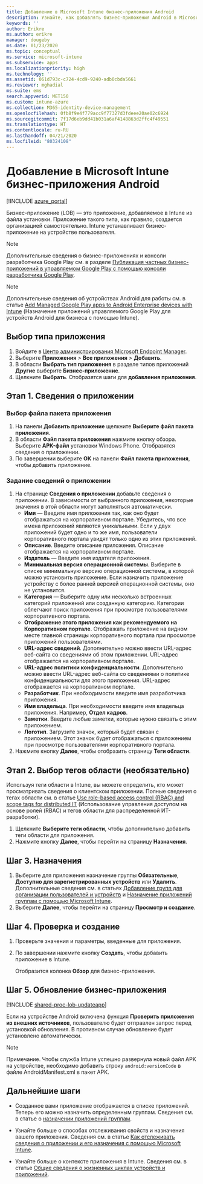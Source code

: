```yaml
---
title: Добавление в Microsoft Intune бизнес-приложения Android
description: Узнайте, как добавлять бизнес-приложения Android в Microsoft Intune.
keywords: ''
author: Erikre
ms.author: erikre
manager: dougeby
ms.date: 01/23/2020
ms.topic: conceptual
ms.service: microsoft-intune
ms.subservice: apps
ms.localizationpriority: high
ms.technology: ''
ms.assetid: 061d793c-c724-4cd9-9240-adb0cbda5661
ms.reviewer: mghadial
ms.suite: ems
search.appverid: MET150
ms.custom: intune-azure
ms.collection: M365-identity-device-management
ms.openlocfilehash: 0fb8f9e4f779acc9f77327d3fdeee20ae02c6924
ms.sourcegitcommit: 7f17d6eb9dd41b031a6af4148863d2ffc4f49551
ms.translationtype: HT
ms.contentlocale: ru-RU
ms.lasthandoff: 04/21/2020
ms.locfileid: "80324108"
---
```

# <a name="add-an-android-line-of-business-app-to-microsoft-intune"></a>Добавление в Microsoft Intune бизнес-приложения Android

[!INCLUDE [azure_portal](../includes/azure_portal.md)]

Бизнес-приложение (LOB) — это приложение, добавляемое в Intune из файла установки. Приложение такого типа, как правило, создается организацией самостоятельно. Intune устанавливает бизнес-приложение на устройстве пользователя. 

> [!Note]
> Дополнительные сведения о бизнес-приложениях и консоли разработчика Google Play см. в разделе [Публикация частных бизнес-приложений в управляемом Google Play с помощью консоли разработчика Google Play](apps-add-android-for-work.md?#managed-google-play-private-lob-app-publishing-using-the-google-developer-console). 

> [!Note]
> Дополнительные сведения об устройствах Android для работы см. в статье [Add Managed Google Play apps to Android Enterprise devices with Intune](apps-add-android-for-work.md) (Назначение приложений управляемого Google Play для устройств Android для бизнеса с помощью Intune). 

## <a name="select-the-app-type"></a>Выбор типа приложения

1. Войдите в [Центр администрирования Microsoft Endpoint Manager](https://go.microsoft.com/fwlink/?linkid=2109431).
2. Выберите **Приложения** > **Все приложения** > **Добавить**.
3. В области **Выбрать тип приложения** в разделе типов приложений **Другие** выберите **Бизнес-приложение**.
4. Щелкните **Выбрать**. Отобразятся шаги для **добавления приложения**.

## <a name="step-1---app-information"></a>Этап 1. Сведения о приложении

### <a name="select-the-app-package-file"></a>Выбор файла пакета приложения

1. На панели **Добавить приложение** щелкните **Выберите файл пакета приложения**. 
2. В области **Файл пакета приложения** нажмите кнопку обзора. Выберите **APK-файл** установки Windows Phone.
   Отобразятся сведения о приложении.
3. По завершении выберите **ОК** на панели **Файл пакета приложения**, чтобы добавить приложение.

### <a name="set-app-information"></a>Задание сведений о приложении

1. На странице **Сведения о приложении** добавьте сведения о приложении. В зависимости от выбранного приложения, некоторые значения в этой области могут заполняться автоматически.
    - **Имя** — Введите имя приложения так, как оно будет отображаться на корпоративном портале. Убедитесь, что все имена приложений являются уникальными. Если у двух приложений будет одно и то же имя, пользователи корпоративного портала увидят только одно из этих приложений.
    - **Описание**. Введите описание приложения. Описание отображается на корпоративном портале.
    - **Издатель** — Введите имя издателя приложения.
    - **Минимальная версия операционной системы**. Выберите в списке минимальную версию операционной системы, в которой можно установить приложение. Если назначить приложение устройству с более ранней версией операционной системы, оно не установится.
    - **Категория** — Выберите одну или несколько встроенных категорий приложений или созданную категорию. Категории облегчают поиск приложения при просмотре пользователями корпоративного портала.
    - **Отображение этого приложения как рекомендуемого на Корпоративном портале**. Отображать приложение на видном месте главной страницы корпоративного портала при просмотре приложений пользователями.
    - **URL-адрес сведений**. Дополнительно можно ввести URL-адрес веб-сайта со сведениями об этом приложении. URL-адрес отображается на корпоративном портале.
    - **URL-адрес политики конфиденциальности**. Дополнительно можно ввести URL-адрес веб-сайта со сведениями о политике конфиденциальности для этого приложения. URL-адрес отображается на корпоративном портале.
    - **Разработчик**. При необходимости введите имя разработчика приложения.
    - **Имя владельца**. При необходимости введите имя владельца приложения. Например, **Отдел кадров**.
    - **Заметки**. Введите любые заметки, которые нужно связать с этим приложением.
    - **Логотип**. Загрузите значок, который будет связан с приложением. Этот значок будет отображаться с приложением при просмотре пользователями корпоративного портала.
2. Нажмите кнопку **Далее**, чтобы отобразить страницу **Теги области**.

## <a name="step-2---select-scope-tags-optional"></a>Этап 2. Выбор тегов области (необязательно)
Используя теги области в Intune, вы можете определить, кто может просматривать сведения о клиентском приложении. Полные сведения о тегах области см. в статье [Use role-based access control (RBAC) and scope tags for distributed IT](../fundamentals/scope-tags.md) (Использование управления доступом на основе ролей (RBAC) и тегов области для распределенной ИТ-разработки).

1. Щелкните **Выберите теги области**, чтобы дополнительно добавить теги области для приложения.
2. Нажмите кнопку **Далее**, чтобы перейти на страницу **Назначения**.

## <a name="step-3---assignments"></a>Шаг 3. Назначения

1. Выберите для приложения назначение группы **Обязательные**, **Доступно для зарегистрированных устройств** или **Удалить**. Дополнительные сведения см. в статьях [Добавление групп для организации пользователей и устройств](../fundamentals/groups-add.md) и [Назначение приложений группам с помощью Microsoft Intune](apps-deploy.md).
2. Выберите **Далее**, чтобы перейти на страницу **Просмотр и создание**.

## <a name="step-4---review--create"></a>Шаг 4. Проверка и создание

1. Проверьте значения и параметры, введенные для приложения.
2. По завершении нажмите кнопку **Создать**, чтобы добавить приложение в Intune.

    Отобразится колонка **Обзор** для бизнес-приложения.

## <a name="step-5-update-a-line-of-business-app"></a>Шаг 5. Обновление бизнес-приложения

[!INCLUDE [shared-proc-lob-updateapp](../includes/shared-proc-lob-updateapp.md)]

Если на устройстве Android включена функция **Проверить приложения из внешних источников**, пользователю будет отправлен запрос перед установкой обновления. В противном случае обновление будет установлено автоматически.

> [!Note]
> Примечание. Чтобы служба Intune успешно развернула новый файл APK на устройстве, необходимо добавить строку `android:versionCode` в файле AndroidManifest.xml в пакет APK.

## <a name="next-steps"></a>Дальнейшие шаги

- Созданное вами приложение отображается в списке приложений. Теперь его можно назначить определенным группам. Сведения см. в статье о [назначении приложений группам](apps-deploy.md).

- Узнайте больше о способах отслеживания свойств и назначения вашего приложения. Сведения см. в статье [Как отслеживать сведения о приложении и его назначения с помощью Microsoft Intune](apps-monitor.md).

- Узнайте больше о контексте приложения в Intune. Сведения см. в статье [Общие сведения о жизненных циклах устройств и приложений](../fundamentals/device-lifecycle.md).
